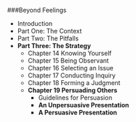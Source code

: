 ###Beyond Feelings
- Introduction
- Part One: The Context
- Part Two: The Pitfalls
- **Part Three: The Strategy**
    - Chapter 14 Knowing Yourself
    - Chapter 15 Being Observant
    - Chapter 16 Selecting an Issue
    - Chapter 17 Conducting Inquiry
    - Chapter 18 Forming a Judgment
    - **Chapter 19 Persuading Others**
        - Guidelines for Persuasion
        - **An Unpersuasive Presentation**
        - **A Persuasive Presentation**


